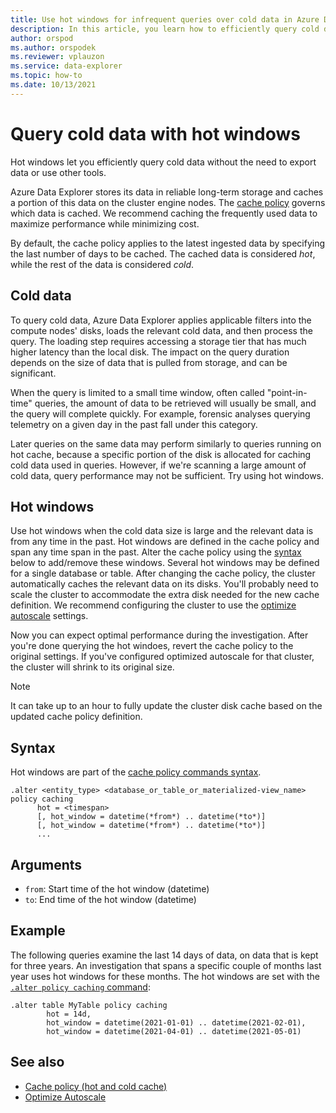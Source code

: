 ```yaml
---
title: Use hot windows for infrequent queries over cold data in Azure Data Explorer
description: In this article, you learn how to efficiently query cold data in Azure Data Explorer.
author: orspod
ms.author: orspodek
ms.reviewer: vplauzon
ms.service: data-explorer
ms.topic: how-to
ms.date: 10/13/2021
---
```

# Query cold data with hot windows

Hot windows let you efficiently query cold data without the need to export data or use other tools.

Azure Data Explorer stores its data in reliable long-term storage and caches a portion of this data on the cluster engine nodes. The [cache policy](/azure/data-explorer/kusto/management/cachepolicy) governs which data is cached. We recommend caching the frequently used data to maximize performance while minimizing cost.

By default, the cache policy applies to the latest ingested data by specifying the last number of days to be cached. The cached data is considered *hot*, while the rest of the data is considered *cold*.  

## Cold data

To query cold data, Azure Data Explorer applies applicable filters into the compute nodes' disks, loads the relevant cold data, and then process the query. The loading step requires accessing a storage tier that has much higher latency than the local disk. The impact on the query duration depends on the size of data that is pulled from storage, and can be significant.

When the query is limited to a small time window, often called "point-in-time" queries, the amount of data to be retrieved will usually be small, and the query will complete quickly. For example,  forensic analyses querying telemetry on a given day in the past fall under this category.

Later queries on the same data may perform similarly to queries running on hot cache, because a specific portion of the disk is allocated for caching cold data used in queries. However, if we're scanning a large amount of cold data, query performance may not be sufficient. Try using hot windows.

## Hot windows

Use hot windows when the cold data size is large and the relevant data is from any time in the past. Hot windows are defined in the cache policy and span any time span in the past. Alter the cache policy using the [syntax](#syntax) below to add/remove these windows.  Several hot windows may be defined for a single database or table.
After changing the cache policy, the cluster automatically caches the relevant data on its disks. You'll probably need to scale the cluster to accommodate the extra disk needed for the new cache definition. We recommend configuring the cluster to use the [optimize autoscale](manage-cluster-horizontal-scaling.md) settings.

Now you can expect optimal performance during the investigation. After you're done querying the hot windoes, revert the cache policy to the original settings. If you've configured optimized autoscale for that cluster, the cluster will shrink to its original size.
> [!NOTE]
> It can take up to an hour to fully update the cluster disk cache based on the updated cache policy definition.

## Syntax

Hot windows are part of the [cache policy commands syntax](kusto/management/cache-policy.md).

```kusto
.alter <entity_type> <database_or_table_or_materialized-view_name> policy caching 
      hot = <timespan> 
      [, hot_window = datetime(*from*) .. datetime(*to*)] 
      [, hot_window = datetime(*from*) .. datetime(*to*)] 
      ...
```

## Arguments

* `from`:  Start time of the hot window (datetime)
* `to`:  End time of the hot window (datetime)

## Example

The following queries examine the last 14 days of data, on data that is kept for three years. An investigation that spans a specific couple of months last year uses hot windows for these months. The hot windows are set with the [`.alter policy caching` command](/azure/data-explorer/kusto/management/cachepolicy#alter-the-cache-policy):

```kusto
.alter table MyTable policy caching 
        hot = 14d,
        hot_window = datetime(2021-01-01) .. datetime(2021-02-01),
        hot_window = datetime(2021-04-01) .. datetime(2021-05-01)
```


## See also

* [Cache policy (hot and cold cache)](kusto/management/cachepolicy.md)
* [Optimize Autoscale](manage-cluster-horizontal-scaling.md)